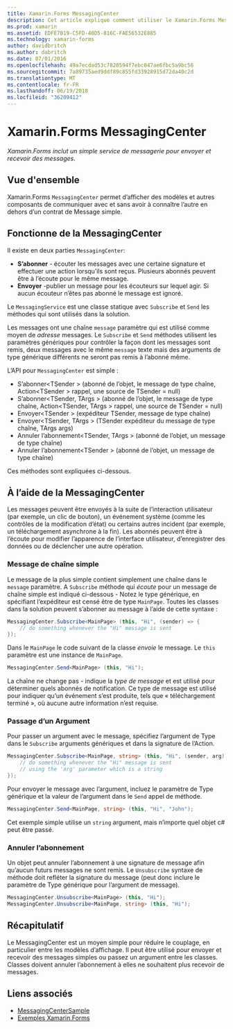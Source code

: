 ```yaml
---
title: Xamarin.Forms MessagingCenter
description: Cet article explique comment utiliser le Xamarin.Forms MessagingCenter pour envoyer et recevoir des messages, afin de réduire le couplage entre classes tels que les modèles d’affichage.
ms.prod: xamarin
ms.assetid: EDFE7B19-C5FD-40D5-816C-FAE56532E885
ms.technology: xamarin-forms
author: davidbritch
ms.author: dabritch
ms.date: 07/01/2016
ms.openlocfilehash: 49a7ecdad53c7820594f7ebc047ae6fbc5a9bc56
ms.sourcegitcommit: 7a89735aed9ddf89c855fd33928915d72da40c2d
ms.translationtype: MT
ms.contentlocale: fr-FR
ms.lasthandoff: 06/19/2018
ms.locfileid: "36209412"
---
```

# <a name="xamarinforms-messagingcenter"></a>Xamarin.Forms MessagingCenter

_Xamarin.Forms inclut un simple service de messagerie pour envoyer et recevoir des messages._

<a name="Overview" />

## <a name="overview"></a>Vue d'ensemble

Xamarin.Forms `MessagingCenter` permet d’afficher des modèles et autres composants de communiquer avec et sans avoir à connaître l’autre en dehors d’un contrat de Message simple.

<a name="How_the_MessagingCenter_Works" />

## <a name="how-the-messagingcenter-works"></a>Fonctionne de la MessagingCenter

Il existe en deux parties `MessagingCenter`:

-  **S’abonner** - écouter les messages avec une certaine signature et effectuer une action lorsqu’ils sont reçus. Plusieurs abonnés peuvent être à l’écoute pour le même message.
-  **Envoyer** -publier un message pour les écouteurs sur lequel agir. Si aucun écouteur n’êtes pas abonné le message est ignoré.


Le `MessagingService` est une classe statique avec `Subscribe` et `Send` les méthodes qui sont utilisés dans la solution.

Les messages ont une chaîne `message` paramètre qui est utilisé comme moyen de *adresse* messages. Le `Subscribe` et `Send` méthodes utilisent les paramètres génériques pour contrôler la façon dont les messages sont remis, deux messages avec le même `message` texte mais des arguments de type générique différents ne seront pas remis à l’abonné même.

L’API pour `MessagingCenter` est simple :

-  S’abonner&lt;TSender > (abonné de l’objet, le message de type chaîne, Action&lt;TSender > rappel, une source de TSender = null)
-  S’abonner&lt;TSender, TArgs > (abonné de l’objet, le message de type chaîne, Action&lt;TSender, TArgs > rappel, une source de TSender = null)
-  Envoyer&lt;TSender > (expéditeur TSender, message de type chaîne)
-  Envoyer&lt;TSender, TArgs > (TSender expéditeur du message de type chaîne, TArgs args)
-  Annuler l’abonnement&lt;TSender, TArgs > (abonné de l’objet, un message de type chaîne)
-  Annuler l’abonnement&lt;TSender > (abonné de l’objet, un message de type chaîne)


Ces méthodes sont expliquées ci-dessous.

<a name="Using_the_MessagingCenter" />

## <a name="using-the-messagingcenter"></a>À l’aide de la MessagingCenter

Les messages peuvent être envoyés à la suite de l’interaction utilisateur (par exemple, un clic de bouton), un événement système (comme les contrôles de la modification d’état) ou certains autres incident (par exemple, un téléchargement asynchrone à la fin). Les abonnés peuvent être à l’écoute pour modifier l’apparence de l’interface utilisateur, d’enregistrer des données ou de déclencher une autre opération.

### <a name="simple-string-message"></a>Message de chaîne simple

Le message de la plus simple contient simplement une chaîne dans le `message` paramètre. A `Subscribe` méthode qui *écoute* pour un message de chaîne simple est indiqué ci-dessous - Notez le type générique, en spécifiant l’expéditeur est censé être de type `MainPage`. Toutes les classes dans la solution peuvent s’abonner au message à l’aide de cette syntaxe :

```csharp
MessagingCenter.Subscribe<MainPage> (this, "Hi", (sender) => {
    // do something whenever the "Hi" message is sent
});
```

Dans le `MainPage` le code suivant de la classe *envoie* le message. Le `this` paramètre est une instance de `MainPage`.

```csharp
MessagingCenter.Send<MainPage> (this, "Hi");
```

La chaîne ne change pas - indique la *type de message* et est utilisé pour déterminer quels abonnés de notification. Ce type de message est utilisé pour indiquer qu’un événement s’est produite, tels que « téléchargement terminé », où aucune autre information n’est requise.

### <a name="passing-an-argument"></a>Passage d’un Argument

Pour passer un argument avec le message, spécifiez l’argument de Type dans le `Subscribe` arguments génériques et dans la signature de l’Action.

```csharp
MessagingCenter.Subscribe<MainPage, string> (this, "Hi", (sender, arg) => {
    // do something whenever the "Hi" message is sent
    // using the 'arg' parameter which is a string
});
```

Pour envoyer le message avec l’argument, incluez le paramètre de Type générique et la valeur de l’argument dans le `Send` appel de méthode.

```csharp
MessagingCenter.Send<MainPage, string> (this, "Hi", "John");
```

Cet exemple simple utilise un `string` argument, mais n’importe quel objet c# peut être passé.

### <a name="unsubscribe"></a>Annuler l’abonnement

Un objet peut annuler l’abonnement à une signature de message afin qu’aucun futurs messages ne sont remis. Le `Unsubscribe` syntaxe de méthode doit refléter la signature du message (peut donc inclure le paramètre de Type générique pour l’argument de message).

```csharp
MessagingCenter.Unsubscribe<MainPage> (this, "Hi");
MessagingCenter.Unsubscribe<MainPage, string> (this, "Hi");
```

<a name="Summary" />

## <a name="summary"></a>Récapitulatif

Le MessagingCenter est un moyen simple pour réduire le couplage, en particulier entre les modèles d’affichage. Il peut être utilisé pour envoyer et recevoir des messages simples ou passez un argument entre les classes. Classes doivent annuler l’abonnement à elles ne souhaitent plus recevoir de messages.


## <a name="related-links"></a>Liens associés

- [MessagingCenterSample](https://developer.xamarin.com/samples/UsingMessagingCenter)
- [Exemples Xamarin.Forms](https://github.com/xamarin/xamarin-forms-samples)
